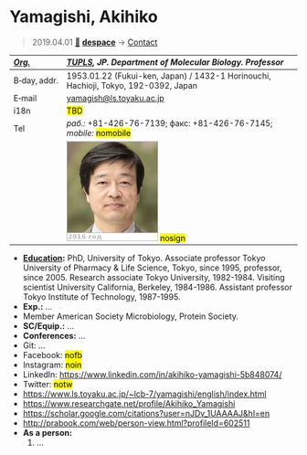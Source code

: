 # Yamagishi, Akihiko
> 2019.04.01 **[🚀](../index/index.md) [despace](index.md)** → [Contact](contact.md)

|*[Org.](contact.md)*|*[TUPLS](zz_tupls.md), JP. Department of Molecular Biology. Professor*|
|:--|:--|
|B‑day, addr.|1953.01.22 (Fukui-ken, Japan) / 1432-1 Horinouchi, Hachioji, Tokyo, 192-0392, Japan|
|E‑mail|<yamagish@ls.toyaku.ac.jp>|
|i18n|<mark>TBD</mark>|
|Tel|*раб.:* +81-426-76-7139; факс: +81-426-76-7145; *mobile:* <mark>nomobile</mark>|
||[![](f/contact/y/yamagishi1_photo_thumb.jpg)](f/contact/y/yamagishi1_photo.jpg) <mark>nosign</mark>|

   - **[Education](edu.md):** PhD, University of Tokyo. Associate professor Tokyo University of Pharmacy & Life Science, Tokyo, since 1995, professor, since 2005. Research associate Tokyo University, 1982-1984. Visiting scientist University California, Berkeley, 1984-1986. Assistant professor Tokyo Institute of Technology, 1987-1995.
   - **Exp.:** …
   - Member American Society Microbiology, Protein Society.
   - **SC/Equip.:** …
   - **Conferences:** …
   - Git: …
   - Facebook: <mark>nofb</mark>
   - Instagram: <mark>noin</mark>
   - LinkedIn: <https://www.linkedin.com/in/akihiko-yamagishi-5b848074/>
   - Twitter: <mark>notw</mark>
   - <https://www.ls.toyaku.ac.jp/~lcb-7/yamagishi/english/index.html>
   - <https://www.researchgate.net/profile/Akihiko_Yamagishi>
   - <https://scholar.google.com/citations?user=nJDv_1UAAAAJ&hl=en>
   - <http://prabook.com/web/person-view.html?profileId=602511>
   - **As a person:**
      1. …
